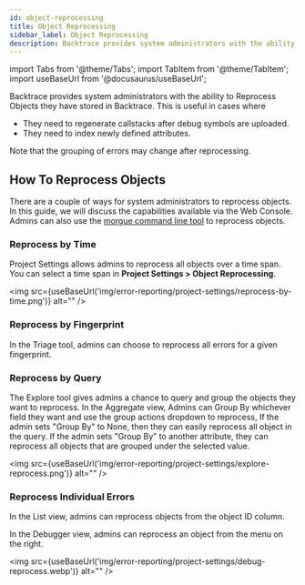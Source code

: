```yaml
---
id: object-reprocessing
title: Object Reprocessing
sidebar_label: Object Reprocessing
description: Backtrace provides system administrators with the ability to Reprocess Objects they have stored in Backtrace.
---
```


import Tabs from '@theme/Tabs';
import TabItem from '@theme/TabItem';
import useBaseUrl from '@docusaurus/useBaseUrl';

Backtrace provides system administrators with the ability to Reprocess Objects they have stored in Backtrace. This is useful in cases where

- They need to regenerate callstacks after debug symbols are uploaded.
- They need to index newly defined attributes.

Note that the grouping of errors may change after reprocessing.

## How To Reprocess Objects

There are a couple of ways for system administrators to reprocess objects. In this guide, we will discuss the capabilities available via the Web Console. Admins can also use the [morgue command line tool](/error-reporting/advanced/morgue/) to reprocess objects.

### Reprocess by Time

Project Settings allows admins to reprocess all objects over a time span. You can select a time span in **Project Settings > Object Reprocessing**.

<img src={useBaseUrl('img/error-reporting/project-settings/reprocess-by-time.png')} alt="" />

### Reprocess by Fingerprint

In the Triage tool, admins can choose to reprocess all errors for a given fingerprint.

### Reprocess by Query

The Explore tool gives admins a chance to query and group the objects they want to reprocess. In the Aggregate view, Admins can Group By whichever field they want and use the group actions dropdown to reprocess, If the admin sets "Group By" to None, then they can easily reprocess all object in the query. If the admin sets "Group By" to another attribute, they can reprocess all objects that are grouped under the selected value.

<img src={useBaseUrl('img/error-reporting/project-settings/explore-reprocess.png')} alt="" />

### Reprocess Individual Errors

In the List view, admins can reprocess objects from the object ID column.

In the Debugger view, admins can reprocess an object from the menu on the right.

<img src={useBaseUrl('img/error-reporting/project-settings/debug-reprocess.webp')} alt="" />
